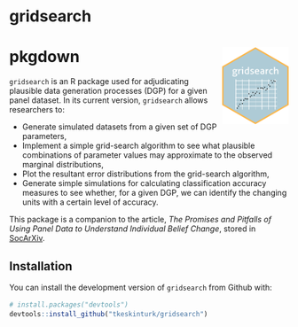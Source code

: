 
<!-- README.md is generated from README.Rmd. Please edit that file -->

# gridsearch

# pkgdown <img src="sticker/gridsearch.png" align="right" alt="" width="120" />

<!-- badges: start -->
<!-- badges: end -->

`gridsearch` is an R package used for adjudicating plausible data
generation processes (DGP) for a given panel dataset. In its current
version, `gridsearch` allows researchers to:

- Generate simulated datasets from a given set of DGP parameters,
- Implement a simple grid-search algorithm to see what plausible
  combinations of parameter values may approximate to the observed
  marginal distributions,
- Plot the resultant error distributions from the grid-search algorithm,
- Generate simple simulations for calculating classification accuracy
  measures to see whether, for a given DGP, we can identify the changing
  units with a certain level of accuracy.

This package is a companion to the article, *The Promises and Pitfalls
of Using Panel Data to Understand Individual Belief Change*, stored in
[SocArXiv](https://osf.io/preprints/socarxiv/rhf4q).

## Installation

You can install the development version of `gridsearch` from Github
with:

``` r
# install.packages("devtools")
devtools::install_github("tkeskinturk/gridsearch")
```
